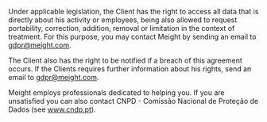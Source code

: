 Under applicable legislation, the Client has the right to access all data that is directly about his activity or employees, being also allowed to request portability, correction, addition, removal or limitation in the context of treatment. For this purpose, you may contact Meight by sending an email to gdpr@meight.com.

The Client also has the right to be notified if a breach of this agreement occurs. If the Clients requires further information about his rights, send an email to gdpr@meight.com.

Meight employs professionals dedicated to helping you. If you are unsatisfied you can also contact CNPD - Comissão Nacional de Proteção de Dados (see www.cndp.pt).
